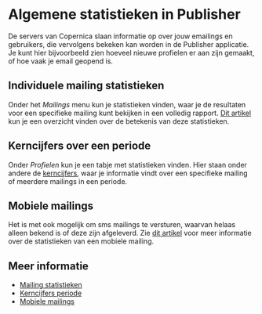 # Algemene statistieken in Publisher

De servers van Copernica slaan informatie op over jouw emailings en 
gebruikers, die vervolgens bekeken kan worden in de Publisher applicatie. 
Je kunt hier bijvoorbeeld zien hoeveel nieuwe profielen er aan zijn gemaakt, 
of hoe vaak je email geopend is. 

## Individuele mailing statistieken
Onder het *Mailings* menu kun je statistieken vinden, waar je 
de resultaten voor een specifieke mailing kunt bekijken in een volledig 
rapport. [Dit artikel](./view-the-results-of-your-mailing) kun je een 
overzicht vinden over de betekenis van deze statistieken.

## Kerncijfers over een periode
Onder *Profielen* kun je een tabje met statistieken vinden. Hier staan 
onder andere de [kerncijfers](./statistics-key-figures), waar je informatie 
vindt over een specifieke mailing of meerdere mailings in een periode.

## Mobiele mailings
Het is met ook mogelijk om sms mailings te versturen, waarvan helaas alleen 
bekend is of deze zijn afgeleverd. Zie [dit artikel](view-the-results-of-a-mobile-mailing) 
voor meer informatie over de statistieken van een mobiele mailing.

## Meer informatie
* [Mailing statistieken](./view-the-results-of-your-mailing)
* [Kerncijfers periode](./statistics-key-figures)
* [Mobiele mailings](./view-the-results-of-a-mobile-mailing)
